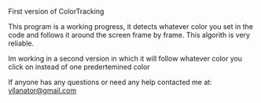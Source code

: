 ﻿First version of ColorTracking
 
This program is a working progress, it detects whatever color you set in the code and follows it around the screen frame by frame. This algorith is very reliable.

Im working in a second version in which it will follow whatever color you click on instead of one predertemined color

If anyone has any questions or need any help contacted me at: yllanator@gmail.com
